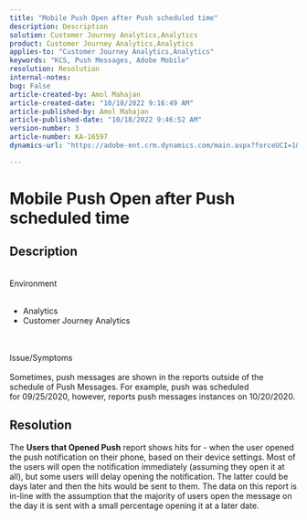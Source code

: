 ```yaml
---
title: "Mobile Push Open after Push scheduled time"
description: Description
solution: Customer Journey Analytics,Analytics
product: Customer Journey Analytics,Analytics
applies-to: "Customer Journey Analytics,Analytics"
keywords: "KCS, Push Messages, Adobe Mobile"
resolution: Resolution
internal-notes: 
bug: False
article-created-by: Amol Mahajan
article-created-date: "10/18/2022 9:16:49 AM"
article-published-by: Amol Mahajan
article-published-date: "10/18/2022 9:46:52 AM"
version-number: 3
article-number: KA-16597
dynamics-url: "https://adobe-ent.crm.dynamics.com/main.aspx?forceUCI=1&pagetype=entityrecord&etn=knowledgearticle&id=5bd32097-c54e-ed11-bba2-0022480866ad"

---
```

# Mobile Push Open after Push scheduled time

## Description

<br>Environment<br><br>
- Analytics
- Customer Journey Analytics

<br><br>Issue/Symptoms<br><br>
Sometimes, push messages are shown in the reports outside of the schedule of Push Messages. For example, push was scheduled for 09/25/2020, however, reports push messages instances on 10/20/2020.


## Resolution


The <b>Users that Opened Push</b> report shows hits for - when the user opened the push notification on their phone, based on their device settings. Most of the users will open the notification immediately (assuming they open it at all), but some users will delay opening the notification. The latter could be days later and then the hits would be sent to them. The data on this report is in-line with the assumption that the majority of users open the message on the day it is sent with a small percentage opening it at a later date.
